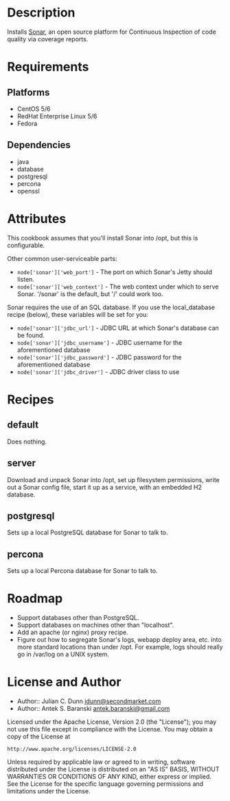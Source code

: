 Description
===========

Installs [Sonar](http://www.sonarsource.com/products/software/sonar/), an open source platform for Continuous Inspection of code quality via coverage reports.

Requirements
============

## Platforms

* CentOS 5/6
* RedHat Enterprise Linux 5/6
* Fedora

## Dependencies

* java
* database
* postgresql
* percona
* openssl

Attributes
==========

This cookbook assumes that you'll install Sonar into /opt, but this is configurable.

Other common user-serviceable parts:

* `node['sonar']['web_port']` - The port on which Sonar's Jetty should listen.
* `node['sonar']['web_context']` - The web context under which to serve Sonar. '/sonar' is the default, but '/' could work too.

Sonar requires the use of an SQL database. If you use the local_database recipe (below),
these variables will be set for you:

* `node['sonar']['jdbc_url']` - JDBC URL at which Sonar's database can be found.
* `node['sonar']['jdbc_username']` - JDBC username for the aforementioned database
* `node['sonar']['jdbc_password']` - JDBC password for the aforementioned database
* `node['sonar']['jdbc_driver']` - JDBC driver class to use

Recipes
=======

## default

Does nothing.

## server

Download and unpack Sonar into /opt, set up filesystem permissions, write out a Sonar config file,
start it up as a service, with an embedded H2 database.

## postgresql

Sets up a local PostgreSQL database for Sonar to talk to.

## percona

Sets up a local Percona database for Sonar to talk to.


Roadmap
=======

* Support databases other than PostgreSQL.
* Support databases on machines other than "localhost".
* Add an apache (or nginx) proxy recipe.
* Figure out how to segregate Sonar's logs, webapp deploy area, etc. into more standard locations than under /opt. For example, logs should really go in /var/log on a UNIX system.

License and Author
==================

- Author:: Julian C. Dunn <jdunn@secondmarket.com>
- Author:: Antek S. Baranski <antek.baranski@gmail.com>

Licensed under the Apache License, Version 2.0 (the "License");
you may not use this file except in compliance with the License.
You may obtain a copy of the License at

    http://www.apache.org/licenses/LICENSE-2.0

Unless required by applicable law or agreed to in writing, software
distributed under the License is distributed on an "AS IS" BASIS,
WITHOUT WARRANTIES OR CONDITIONS OF ANY KIND, either express or implied.
See the License for the specific language governing permissions and
limitations under the License.
